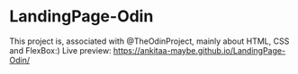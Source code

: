 # LandingPage-Odin

This project is, associated with @TheOdinProject, mainly about HTML, CSS and FlexBox:)
Live preview: https://ankitaa-maybe.github.io/LandingPage-Odin/
